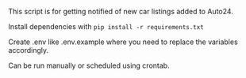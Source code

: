 This script is for getting notified of new car listings added to Auto24.

Install dependencies with `pip install -r requirements.txt`

Create .env like .env.example where you need to replace the variables accordingly.

Can be run manually or scheduled using crontab.
